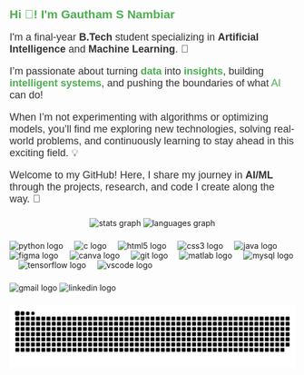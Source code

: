 <h2 align="left" style="font-family: 'Arial', sans-serif; color: #4CAF50;">Hi 👋! I'm Gautham S Nambiar</h2>

<p style="font-family: 'Arial', sans-serif; color: #333333; font-size: 18px;">I'm a final-year <strong>B.Tech</strong> student specializing in <strong>Artificial Intelligence</strong> and <strong>Machine Learning</strong>. 🚀</p>

<p style="font-family: 'Arial', sans-serif; color: #333333; font-size: 18px;">I’m passionate about turning <span style="font-weight: bold; color: #4CAF50;">data</span> into <span style="font-weight: bold; color: #4CAF50;">insights</span>, building <span style="font-weight: bold; color: #4CAF50;">intelligent systems</span>, and pushing the boundaries of what <span style="color: #4CAF50;">AI</span> can do!</p>

<p style="font-family: 'Arial', sans-serif; color: #333333; font-size: 18px;">When I’m not experimenting with algorithms or optimizing models, you’ll find me exploring new technologies, solving real-world problems, and continuously learning to stay ahead in this exciting field. 💡</p>

<p style="font-family: 'Arial', sans-serif; color: #333333; font-size: 18px;">Welcome to my GitHub! Here, I share my journey in <strong>AI/ML</strong> through the projects, research, and code I create along the way. 🌟</p>

###

<div align="center">
  <img src="https://github-readme-stats.vercel.app/api?username=Gautham-s-n&hide_title=false&hide_rank=false&show_icons=true&include_all_commits=true&count_private=true&disable_animations=false&theme=dracula&locale=en&hide_border=false" height="150" alt="stats graph"  />
  <img src="https://github-readme-stats.vercel.app/api/top-langs?username=Gautham-s-n&locale=en&hide_title=false&layout=compact&card_width=320&langs_count=5&theme=dracula&hide_border=false" height="150" alt="languages graph"  />
</div>

###

<div align="left">
  <img src="https://cdn.jsdelivr.net/gh/devicons/devicon/icons/python/python-original.svg" height="30" alt="python logo"  />
  <img width="12" />
  <img src="https://cdn.jsdelivr.net/gh/devicons/devicon/icons/c/c-original.svg" height="30" alt="c logo"  />
  <img width="12" />
  <img src="https://cdn.jsdelivr.net/gh/devicons/devicon/icons/html5/html5-original.svg" height="30" alt="html5 logo"  />
  <img width="12" />
  <img src="https://cdn.jsdelivr.net/gh/devicons/devicon/icons/css3/css3-original.svg" height="30" alt="css3 logo"  />
  <img width="12" />
  <img src="https://cdn.jsdelivr.net/gh/devicons/devicon/icons/java/java-original.svg" height="30" alt="java logo"  />
  <img width="12" />
  <img src="https://cdn.jsdelivr.net/gh/devicons/devicon/icons/figma/figma-original.svg" height="30" alt="figma logo"  />
  <img width="12" />
  <img src="https://cdn.jsdelivr.net/gh/devicons/devicon/icons/canva/canva-original.svg" height="30" alt="canva logo"  />
  <img width="12" />
  <img src="https://cdn.jsdelivr.net/gh/devicons/devicon/icons/git/git-original.svg" height="30" alt="git logo"  />
  <img width="12" />
  <img src="https://cdn.jsdelivr.net/gh/devicons/devicon/icons/matlab/matlab-original.svg" height="30" alt="matlab logo"  />
  <img width="12" />
  <img src="https://cdn.jsdelivr.net/gh/devicons/devicon/icons/mysql/mysql-original.svg" height="30" alt="mysql logo"  />
  <img width="12" />
  <img src="https://cdn.jsdelivr.net/gh/devicons/devicon/icons/tensorflow/tensorflow-original.svg" height="30" alt="tensorflow logo"  />
  <img width="12" />
  <img src="https://cdn.jsdelivr.net/gh/devicons/devicon/icons/vscode/vscode-original.svg" height="30" alt="vscode logo"  />
</div>

###

<div align="left">
  <img src="https://img.shields.io/static/v1?message=Gmail&logo=gmail&label=&color=D14836&logoColor=white&labelColor=&style=for-the-badge" height="35" alt="gmail logo"  />
  <img src="https://img.shields.io/static/v1?message=LinkedIn&logo=linkedin&label=&color=0077B5&logoColor=white&labelColor=&style=for-the-badge" height="35" alt="linkedin logo"  />
</div>

###


###

###
<picture>
  <source media="(prefers-color-scheme: dark)" srcset="https://raw.githubusercontent.com/Gautham-s-n/Gautham-s-n/output/github-snake-dark.svg" />
  <source media="(prefers-color-scheme: light)" srcset="https://raw.githubusercontent.com/Gautham-s-n/Gautham-s-n/output/github-snake.svg" />
  <img alt="github-snake" src="https://raw.githubusercontent.com/Gautham-s-n/Gautham-s-n/output/github-snake.svg" />
</picture>

